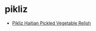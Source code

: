 # pikliz

 * [Pikliz Haitian Pickled Vegetable Relish](../../index/p/pikliz-haitian-pickled-vegetable-relish.json)
